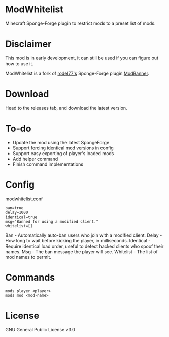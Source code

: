 # ModWhitelist

Minecraft Sponge-Forge plugin to restrict mods to a preset list of mods.

# Disclaimer

This mod is in early development, it can still be used if you can figure out how to use it.

ModWhitelist is a fork of [rodel77's](#https://github.com/rodel77) Sponge-Forge plugin [ModBanner](#https://github.com/rodel77/ModBanner).

# Download

Head to the releases tab, and download the latest version.

# To-do 

* Update the mod using the latest SpongeForge
* Support forcing identical mod versions in config
* Support easy exporting of player's loaded mods
* Add helper command
* Finish command implementations

# Config

modwhitelist.conf
```
ban=true
delay=1000
identical=true
msg="Banned for using a modified client."
whitelist=[]
```

Ban - Automatically auto-ban users who join with a modified client.
Delay - How long to wait before kicking the player, in milliseconds.
Identical - Require identical load order, useful to detect hacked clients who spoof their names.
Msg - The ban message the player will see.
Whitelist - The list of mod names to permit.

# Commands

    mods player <player> 
    mods mod <mod-name>

# License

GNU General Public License v3.0
